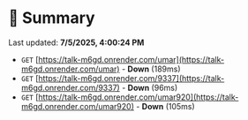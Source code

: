 # 📖 Summary
Last updated: **7/5/2025, 4:00:24 PM**

- `GET` [https://talk-m6gd.onrender.com/umar](https://talk-m6gd.onrender.com/umar) - **Down** (189ms)
- `GET` [https://talk-m6gd.onrender.com/9337](https://talk-m6gd.onrender.com/9337) - **Down** (96ms)
- `GET` [https://talk-m6gd.onrender.com/umar920](https://talk-m6gd.onrender.com/umar920) - **Down** (105ms)

